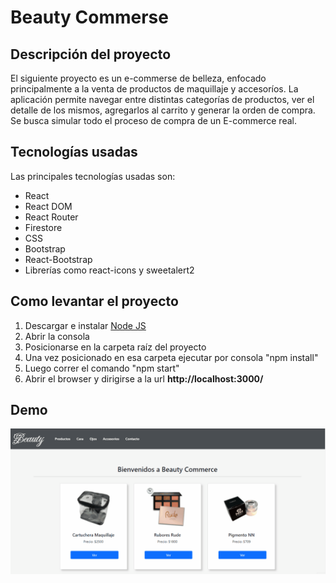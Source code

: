 # Beauty Commerse

## Descripción del proyecto

El siguiente proyecto es un e-commerse de belleza, enfocado principalmente a la venta de productos de maquillaje y accesoríos.
La aplicación permite navegar entre distintas categorías de productos, ver el detalle de los mismos, agregarlos al carrito y generar la orden de compra.
Se busca simular todo el proceso de compra de un E-commerce real.

## Tecnologías usadas

Las principales tecnologías usadas son:

- React
- React DOM
- React Router
- Firestore
- CSS
- Bootstrap
- React-Bootstrap
- Librerías como react-icons y sweetalert2

## Como levantar el proyecto

1. Descargar e instalar [Node JS](https://nodejs.org/en/)
2. Abrir la consola
3. Posicionarse en la carpeta raíz del proyecto
4. Una vez posicionado en esa carpeta ejecutar por consola "npm install"
5. Luego correr el comando "npm start"
6. Abrir el browser y dirigirse a la url **http://localhost:3000/**

## Demo

![](https://github.com/SandovalErika/Beauty.React/blob/master/BeautyES.gif)

